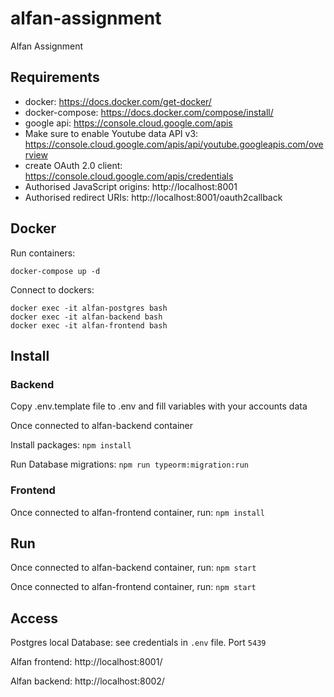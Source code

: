 # alfan-assignment
Alfan Assignment

## Requirements

- docker: https://docs.docker.com/get-docker/
- docker-compose: https://docs.docker.com/compose/install/
- google api: https://console.cloud.google.com/apis
- Make sure to enable Youtube data API v3: https://console.cloud.google.com/apis/api/youtube.googleapis.com/overview
- create OAuth 2.0 client: https://console.cloud.google.com/apis/credentials
- Authorised JavaScript origins: http://localhost:8001
- Authorised redirect URIs: http://localhost:8001/oauth2callback

## Docker

Run containers:

```
docker-compose up -d
```

Connect to dockers:

```
docker exec -it alfan-postgres bash
docker exec -it alfan-backend bash
docker exec -it alfan-frontend bash
```

## Install

### Backend

Copy .env.template file to .env and fill variables with your accounts data

Once connected to alfan-backend container

Install packages: `npm install`

Run Database migrations: `npm run typeorm:migration:run`

### Frontend

Once connected to alfan-frontend container, run: `npm install`

## Run

Once connected to alfan-backend container, run: `npm start`

Once connected to alfan-frontend container, run: `npm start`

## Access

Postgres local Database: see credentials in `.env` file. Port `5439`

Alfan frontend: http://localhost:8001/

Alfan backend: http://localhost:8002/
